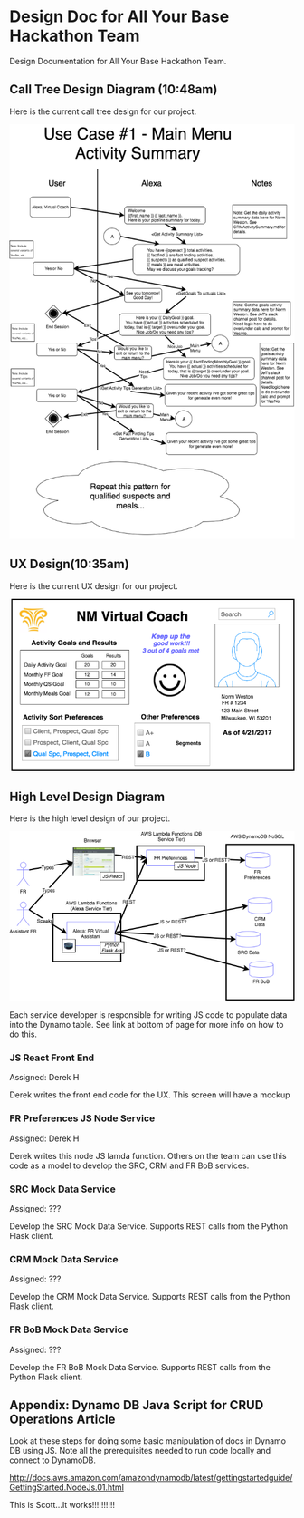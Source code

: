 # Design Doc for All Your Base Hackathon Team
Design Documentation for All Your Base Hackathon Team.

## Call Tree Design Diagram (10:48am)
Here is the current call tree design for our project.

![Figure 1](CallTreeSample20170427a.png)

## UX Design(10:35am)
Here is the current UX design for our project.

![Figure 1](UXMockupb.png)


## High Level Design Diagram
Here is the high level design of our project.

![Figure 1](HLDesignV2.png)

Each service developer is responsible for writing JS code to populate data into the Dynamo table. See link at bottom of page for more info on how to do this.

### JS React Front End
Assigned: Derek H

Derek writes the front end code for the UX. This screen will have a mockup

### FR Preferences JS Node Service
Assigned: Derek H

Derek writes this node JS lamda function.
Others on the team can use this code as a model to develop the SRC, CRM and FR BoB services.

### SRC Mock Data Service
Assigned: ???

Develop the SRC Mock Data Service. Supports REST calls from the Python Flask client.

### CRM Mock Data Service
Assigned: ???

Develop the CRM Mock Data Service. Supports REST calls from the Python Flask client.

### FR BoB Mock Data Service
Assigned: ???

Develop the FR BoB Mock Data Service. Supports REST calls from the Python Flask client.

## Appendix: Dynamo DB Java Script for CRUD Operations Article

Look at these steps for doing some basic manipulation of docs in Dynamo DB using JS. Note all the prerequisites needed to run code locally and connect to DynamoDB.

http://docs.aws.amazon.com/amazondynamodb/latest/gettingstartedguide/GettingStarted.NodeJs.01.html

This is Scott...It works!!!!!!!!!!
